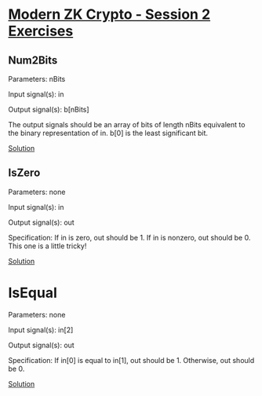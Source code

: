 # [Modern ZK Crypto - Session 2 Exercises]( https://hackmd.io/@gubsheep/S1Hz96Yqo)

## Num2Bits
Parameters: nBits

Input signal(s): in

Output signal(s): b[nBits]

The output signals should be an array of bits of length nBits equivalent to the binary representation of in. b[0] is the least significant bit.

[Solution](https://github.com/iden3/circomlib/blob/master/circuits/bitify.circom#L25)

## IsZero
Parameters: none

Input signal(s): in

Output signal(s): out

Specification: If in is zero, out should be 1. If in is nonzero, out should be 0. This one is a little tricky!

[Solution](https://github.com/iden3/circomlib/blob/master/circuits/comparators.circom#L24)

# IsEqual
Parameters: none

Input signal(s): in[2]

Output signal(s): out

Specification: If in[0] is equal to in[1], out should be 1. Otherwise, out should be 0.

[Solution](https://github.com/iden3/circomlib/blob/master/circuits/comparators.circom#L37)